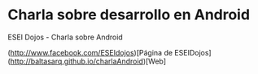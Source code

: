 Charla sobre desarrollo en Android
==================================

ESEI Dojos - Charla sobre Android

(http://www.facebook.com/ESEIdojos)[Página de ESEIDojos]
(http://baltasarq.github.io/charlaAndroid)[Web]
